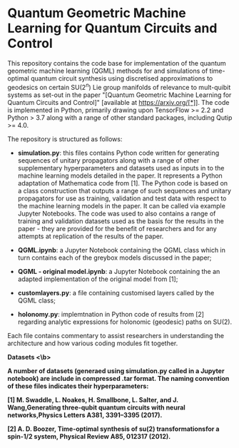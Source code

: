 
# Quantum Geometric Machine Learning for Quantum Circuits and Control

This repository contains the code base for implementation of the quantum geometric machine learning (QGML) methods for and simulations of time-optimal quantum circuit synthesis using discretised approximations to geodesics on certain SU($2^n$) Lie group manifolds of relevance to mult-quibit systems as set-out in the paper "[Quantum Geometric Machine Learning for Quantum Circuits and Control]" [available at https://arxiv.org/[*]]. The code is implemented in Python, primarily drawing upon TensorFlow >= 2.2 and Python > 3.7 along with a range of other standard packages, including Qutip >= 4.0. 

The repository is structured as follows:

* <b>simulation.py</b>: this files contains Python code written for generating sequences of unitary propagators along with a range of other supplementary hyperparameters and datasets used as inputs in to the machine learning models detailed in the paper. It represents a Python adaptation of Mathematica code from [1]. The Python code is based on a class construction that outputs a range of such sequences and unitary propagators for use as training, validation and test data with respect to the machine learning models in the paper. It can be called via example Jupyter Notebooks. The code was used to  also contains a range of training and validation datasets used as the basis for the results in the paper - they are provided for the benefit of researchers and for any attempts at replication of the results of the paper.

* <b>QGML.ipynb</b>: a Jupyter Notebook containing the QGML class which in turn contains each of the greybox models discussed in the paper;

* <b>QGML - original model.ipynb</b>: a Jupyter Notebook containing the an adapted implementation of the original model from [1];

* <b>customlayers.py</b>: a file containing customised layers called by the QGML class;

* <b>holonomy.py</b>: implemtnation in Python code of results from [2] regarding analytic expressions for holonomic (geodesic) paths on SU(2).
    
Each file contains commentary to assist researchers in understanding the architecture and how various coding modules fit together.

<b> Datasets <\b>

A number of datasets (generaed using simulation.py called in a Jupyter notebook) are include in compressed .tar format. The naming convention of these files indicates their hyperparameters:
    
[1] M. Swaddle, L. Noakes, H. Smallbone, L. Salter, and J. Wang,Generating three-qubit quantum circuits with neural networks,Physics Letters A381, 3391–3395 (2017).

[2] A. D. Boozer, Time-optimal synthesis of su(2) transformationsfor a spin-1/2 system, Physical Review A85, 012317 (2012).
